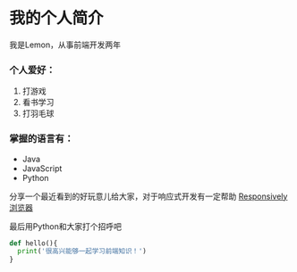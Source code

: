 # 我的个人简介

我是Lemon，从事前端开发两年

### 个人爱好：
1. 打游戏
2. 看书学习
3. 打羽毛球

### 掌握的语言有：
* Java
* JavaScript
* Python

分享一个最近看到的好玩意儿给大家，对于响应式开发有一定帮助 [Responsively浏览器](https://manojvivek.github.io/responsively-app/)

最后用Python和大家打个招呼吧
```Python
def hello(){
  print('很高兴能够一起学习前端知识！')
}
```

